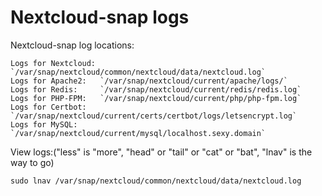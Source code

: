 # Nextcloud-snap logs

Nextcloud-snap log locations:
```
Logs for Nextcloud: `/var/snap/nextcloud/common/nextcloud/data/nextcloud.log`
Logs for Apache2:   `/var/snap/nextcloud/current/apache/logs/`
Logs for Redis:     `/var/snap/nextcloud/current/redis/redis.log`
Logs for PHP-FPM:   `/var/snap/nextcloud/current/php/php-fpm.log`
Logs for Certbot:   `/var/snap/nextcloud/current/certs/certbot/logs/letsencrypt.log`
Logs for MySQL:     `/var/snap/nextcloud/current/mysql/localhost.sexy.domain`
```

View logs:("less" is "more", "head" or "tail" or "cat" or "bat", "lnav" is the way to go)

```
sudo lnav /var/snap/nextcloud/common/nextcloud/data/nextcloud.log
```
